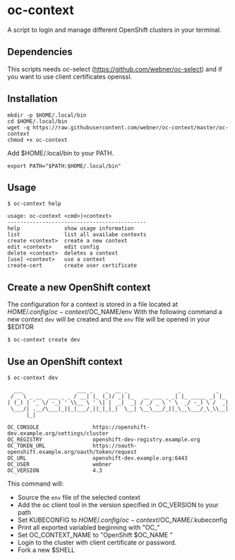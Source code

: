 # oc-context
A script to login and manage different OpenShift clusters in your terminal.

## Dependencies
This scripts needs oc-select (https://github.com/webner/oc-select) and if you want to use client certificates openssl.

## Installation
```
mkdir -p $HOME/.local/bin
cd $HOME/.local/bin
wget -q https://raw.githubusercontent.com/webner/oc-context/master/oc-context
chmod +x oc-context
```

Add $HOME/.local/bin to your PATH.
```
export PATH="$PATH:$HOME/.local/bin"
```

## Usage
```
$ oc-context help

usage: oc-context <cmd>|<context>
--------------------------------------------
help              show usage information
list              list all availabe contexts
create <context>  create a new context
edit <context>    edit config
delete <context>  deletes a context
[use] <context>   use a context
create-cert       create user certificate
```

## Create a new OpenShift context
The configuration for a context is stored in a file located at $HOME/.config/oc-context/$OC_NAME/env
With the following command a new context `dev` will be created and the `env` file will be opened in your $EDITOR

```
$ oc-context create dev
```

## Use an OpenShift context

```
$ oc-context dev

  ___                 ___ _    _  __ _                _           _
 / _ \ _ __  ___ _ _ / __| |_ (_)/ _| |_   __ ___ _ _| |_ _____ _| |_
| (_) | '_ \/ -_) ' \\__ \ ' \| |  _|  _| / _/ _ \ ' \  _/ -_) \ /  _|
 \___/| .__/\___|_||_|___/_||_|_|_|  \__| \__\___/_||_\__\___/_\_\\__|
      |_|

OC_CONSOLE                 https://openshift-dev.example.org/settings/cluster
OC_REGISTRY                openshift-dev-registry.example.org
OC_TOKEN_URL               https://oauth-openshift.example.org/oauth/token/request
OC_URL                     openshift-dev.example.org:6443
OC_USER                    webner
OC_VERSION                 4.3
```

This command will:
 - Source the `env` file of the selected context
 - Add the oc client tool in the version specified in OC_VERSION to your path
 - Set KUBECONFIG to $HOME/.config/oc-context/$OC_NAME/.kubeconfig
 - Print all exported variabled beginning with "OC_"
 - Set OC_CONTEXT_NAME to "OpenShift $OC_NAME "
 - Login to the cluster with client certificate or password.
 - Fork a new $SHELL
 

